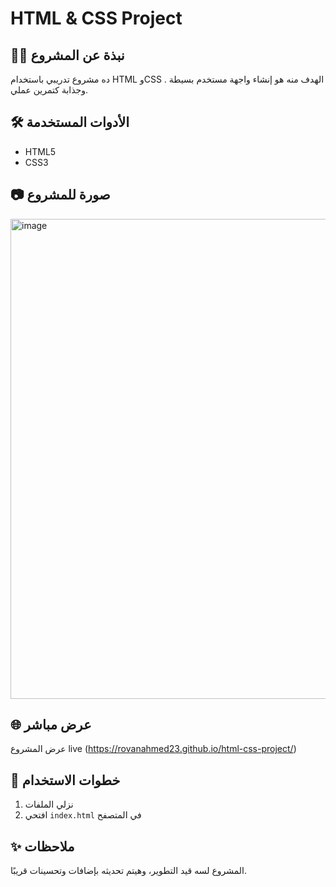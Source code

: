 # HTML & CSS Project

## 👩‍💻 نبذة عن المشروع
ده مشروع تدريبي باستخدام HTML وCSS . الهدف منه هو إنشاء واجهة مستخدم بسيطة وجذابة كتمرين عملي.

## 🛠️ الأدوات المستخدمة
- HTML5
- CSS3

## 📷 صورة للمشروع

<img width="1366" height="768" alt="image" src="https://github.com/user-attachments/assets/e8d3afe4-21f0-4b1c-89dd-8dfb141068c7" />



## 🌐 عرض مباشر
عرض المشروع live
(https://rovanahmed23.github.io/html-css-project/)


## 📌 خطوات الاستخدام
1. نزلي الملفات
2. افتحي `index.html` في المتصفح

## ✨ ملاحظات
المشروع لسه قيد التطوير، وهيتم تحديثه بإضافات وتحسينات قريبًا.
